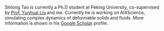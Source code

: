 Shilong Tao is currently a Ph.D student at Peking University, co-supervised by [Prof. Yunhuai Liu](http://www.yunhuai.net/Yunhuai.htm) and me.  Currently he is working on AI4Science, simulating complex dynamics of deformable solids and fluids. More information is shown in his [Google Scholar](https://scholar.google.com/citations?hl=zh-CN&user=rjsq9xMAAAAJ) profile. 